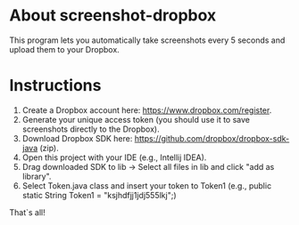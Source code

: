 # About screenshot-dropbox
This program lets you automatically take screenshots every 5 seconds and upload them to your Dropbox.

# Instructions
1. Create a Dropbox account here: https://www.dropbox.com/register.
2. Generate your unique access token (you should use it to save screenshots directly to the Dropbox).
3. Download Dropbox SDK here: https://github.com/dropbox/dropbox-sdk-java (zip).
4. Open this project with your IDE (e.g., Intellij IDEA).
5. Drag downloaded SDK to lib -> Select all files in lib and click "add as library".
6. Select Token.java class and insert your token to Token1 (e.g., public static String Token1 = "ksjhdfjj1jdj555lkj";)

That`s all!

